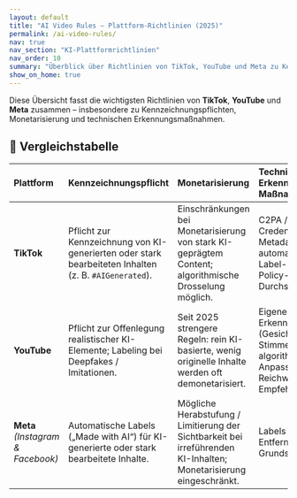 ```yaml
---
layout: default
title: "AI Video Rules – Plattform-Richtlinien (2025)"
permalink: /ai-video-rules/
nav: true
nav_section: "KI-Plattformrichtlinien"
nav_order: 10
summary: "Überblick über Richtlinien von TikTok, YouTube und Meta zu Kennzeichnung, Monetarisierung und KI-Erkennung."
show_on_home: true
---
```


Diese Übersicht fasst die wichtigsten Richtlinien von **TikTok**, **YouTube** und **Meta** zusammen – insbesondere zu Kennzeichnungspflichten, Monetarisierung und technischen Erkennungsmaßnahmen.

## 🧩 Vergleichstabelle

| **Plattform** | **Kennzeichnungspflicht** | **Monetarisierung** | **Technische Erkennung / Maßnahmen** |
|:--|:--|:--|:--|
| **TikTok** | Pflicht zur Kennzeichnung von KI-generierten oder stark bearbeiteten Inhalten (z. B. `#AIGenerated`). | Einschränkungen bei Monetarisierung von stark KI-geprägtem Content; algorithmische Drosselung möglich. | C2PA / Content Credentials-Metadatenprüfung; automatische Label-Erkennung; Policy-Durchsetzung. |
| **YouTube** | Pflicht zur Offenlegung realistischer KI-Elemente; Labeling bei Deepfakes / Imitationen. | Seit 2025 strengere Regeln: rein KI-basierte, wenig originelle Inhalte werden oft demonetarisiert. | Eigene Erkennungstools (Gesicht / Stimme); algorithmische Anpassungen bei Reichweite / Empfehlung. |
| **Meta** *(Instagram & Facebook)* | Automatische Labels („Made with AI“) für KI-generierte oder stark bearbeitete Inhalte. | Mögliche Herabstufung / Limitierung der Sichtbarkeit bei irreführenden KI-Inhalten; Monetarisierung eingeschränkt. | Labels statt Entfernung als Grundsatz